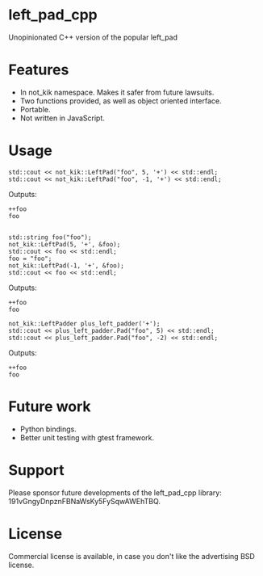 # left_pad_cpp

Unopinionated C++ version of the popular left_pad

# Features

* In not_kik namespace. Makes it safer from future lawsuits.
* Two functions provided, as well as object oriented interface.
* Portable.
* Not written in JavaScript.

# Usage 

    std::cout << not_kik::LeftPad("foo", 5, '+') << std::endl;
    std::cout << not_kik::LeftPad("foo", -1, '+') << std::endl;


Outputs:

    ++foo
    foo


    std::string foo("foo");
    not_kik::LeftPad(5, '+', &foo);
    std::cout << foo << std::endl;
    foo = "foo";
    not_kik::LeftPad(-1, '+', &foo);
    std::cout << foo << std::endl;


Outputs:

    ++foo
    foo

    not_kik::LeftPadder plus_left_padder('+');
    std::cout << plus_left_padder.Pad("foo", 5) << std::endl;
    std::cout << plus_left_padder.Pad("foo", -2) << std::endl;


Outputs:

    ++foo
    foo

# Future work

* Python bindings.
* Better unit testing with gtest framework.

# Support

Please sponsor future developments of the left_pad_cpp library: 191vGngyDnpznFBNaWsKy5FySqwAWEhTBQ.

# License

Commercial license is available, in case you don't like the advertising BSD license.

